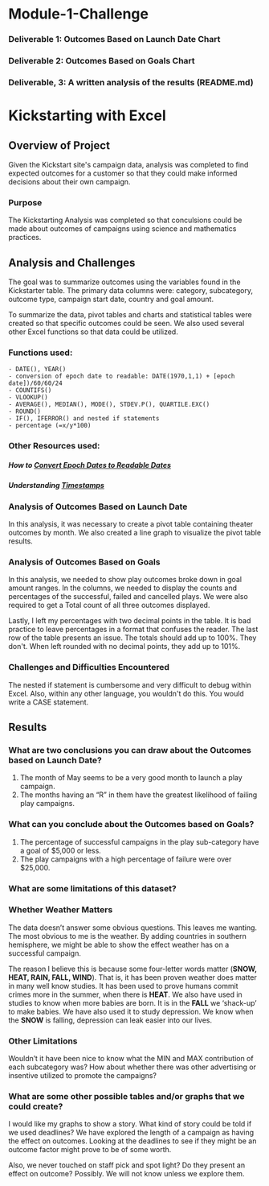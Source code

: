 # Module-1-Challenge
### Deliverable 1: Outcomes Based on Launch Date Chart 
### Deliverable 2: Outcomes Based on Goals Chart 
### Deliverable, 3: A written analysis of the results (README.md)

# Kickstarting with Excel

## Overview of Project
Given the Kickstart site's campaign data, analysis was completed to find 
expected outcomes for a customer so that they could make informed decisions 
about their own campaign.

### Purpose
The Kickstarting Analysis was completed so that conculsions could be made about
outcomes of campaigns using science and mathematics practices. 

## Analysis and Challenges
The goal was to summarize outcomes using the variables found in the Kickstarter table. 
The primary data columns were: category, subcategory, outcome type, campaign start date,
country and goal amount.

To summarize the data, pivot tables and charts and statistical tables were created
so that specific outcomes could be seen. We also used several other Excel functions 
so that data could be utilized. 

### Functions used: 
```
- DATE(), YEAR()
- conversion of epoch date to readable: DATE(1970,1,1) + [epoch date])/60/60/24
- COUNTIFS()
- VLOOKUP()
- AVERAGE(), MEDIAN(), MODE(), STDEV.P(), QUARTILE.EXC()
- ROUND()
- IF(), IFERROR() and nested if statements
- percentage (=x/y*100)
```

### Other Resources used:
##### How to [Convert Epoch Dates to Readable Dates](https://www.epochconverter.com/)			
##### Understanding [Timestamps](https://websiteseochecker.com/blog/what-is-timestamp/)			


### Analysis of Outcomes Based on Launch Date
In this analysis, it was necessary to create a pivot table containing theater outcomes by month. 
We also created a line graph to visualize the pivot table results. 
 
### Analysis of Outcomes Based on Goals
In this analysis, we needed to show play outcomes broke down in goal amount ranges. In the columns, 
we needed to display the counts and percentages of the successful, failed and cancelled plays. We 
were also required to get a Total count of all three outcomes displayed.  

Lastly, I left my percentages with two decimal points in the table. It is bad practice to leave 
percentages in a format that confuses the reader. The last row of the table presents an issue. 
The totals should add up to 100%. They don't. When left rounded with no decimal points, they add 
up to 101%. 

### Challenges and Difficulties Encountered
The nested if statement is cumbersome and very difficult to debug within Excel. Also, within any
other language, you wouldn't do this. You would write a CASE statement. 

## Results

### What are two conclusions you can draw about the Outcomes based on Launch Date?
  1) The month of May seems to be a very good month to launch a play campaign. 
  2) The months having an “R” in them have the greatest likelihood of failing play campaigns. 

### What can you conclude about the Outcomes based on Goals?
  1) The percentage of successful campaigns in the play sub-category have a goal of $5,000 or less. 
  2) The play campaigns with a high percentage of failure were over $25,000. 

### What are some limitations of this dataset?

### Whether Weather Matters

The data doesn’t answer some obvious questions. This leaves me wanting. 
The most obvious to me is the weather. By adding countries in southern 
hemisphere, we might be able to show the effect weather has on a 
successful campaign. 

The reason I believe this is because some four-letter words matter 
(**SNOW, HEAT, RAIN, FALL, WIND**). That is, it has been proven 
weather does matter in many well know studies. It has been used to 
prove humans commit crimes more in the summer, when there is **HEAT**. 
We also have used in studies to know when more babies are born. 
It is in the **FALL** we ‘shack-up’ to make babies. We have also 
used it to study depression. We know when the **SNOW** is falling, 
depression can leak easier into our lives.

### Other Limitations

Wouldn’t it have been nice to know what the MIN and MAX contribution 
of each subcategory was? How about whether there was other advertising 
or insentive utilized to promote the campaigns? 

### What are some other possible tables and/or graphs that we could create?

I would like my graphs to show a story. What kind of story could be told 
if we used deadlines? We have explored the length of a campaign as having 
the effect on outcomes. Looking at the deadlines to see if they might be 
an outcome factor might prove to be of some worth.

Also, we never touched on staff pick and spot light? Do they present an 
effect on outcome? Possibly. We will not know unless we explore them.
